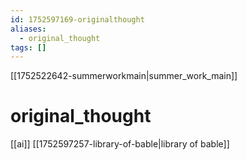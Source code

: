 ```yaml
---
id: 1752597169-originalthought
aliases:
  - original_thought
tags: []
---
```

[[1752522642-summerworkmain|summer_work_main]]
# original_thought

[[ai]]
[[1752597257-library-of-bable|library of bable]]
